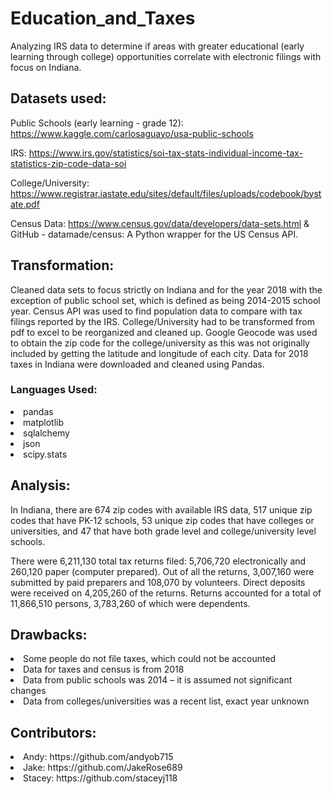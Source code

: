 # Education_and_Taxes
Analyzing IRS data to determine if areas with greater educational (early learning through college) opportunities correlate with electronic filings with focus on Indiana. 

## Datasets used: 

Public Schools (early learning - grade 12): https://www.kaggle.com/carlosaguayo/usa-public-schools

IRS: https://www.irs.gov/statistics/soi-tax-stats-individual-income-tax-statistics-zip-code-data-soi

College/University: https://www.registrar.iastate.edu/sites/default/files/uploads/codebook/bystate.pdf

Census Data: https://www.census.gov/data/developers/data-sets.html & GitHub - datamade/census: A Python wrapper for the US Census API.

## Transformation: 

Cleaned data sets to focus strictly on Indiana and for the year 2018 with the exception of public school set, which is defined as being 2014-2015 school year. Census API was used to find population data to compare with tax filings reported by the IRS. College/University had to be transformed from pdf to excel to be reorganized and cleaned up. Google Geocode was used to obtain the zip code for the college/university as this was not originally included by getting the latitude and longitude of each city. Data for 2018 taxes in Indiana were downloaded and cleaned using Pandas.  

### Languages Used: 
<li>pandas
<li>matplotlib
<li>sqlalchemy
<li>json
<li>scipy.stats

## Analysis: 
In Indiana, there are 674 zip codes with available IRS data, 517 unique zip codes that have PK-12 schools, 53 unique zip codes that have colleges or universities, and 47 that have both grade level and college/university level schools. 

There were 6,211,130 total tax returns filed: 5,706,720 electronically and 260,120 paper (computer prepared). Out of all the returns, 3,007,160 were submitted by paid preparers and 108,070 by volunteers. Direct deposits were received on 4,205,260 of the returns. Returns accounted for a total of 11,866,510 persons, 3,783,260 of which were dependents.




## Drawbacks:

<li>Some people do not file taxes, which could not be accounted
<li>Data for taxes and census is from 2018
<li>Data from public schools was 2014 – it is assumed not significant changes
<li>Data from colleges/universities was a recent list, exact year unknown

## Contributors:

<li> Andy: https://github.com/andyob715
<li> Jake: https://github.com/JakeRose689
<li> Stacey: https://github.com/staceyj118
